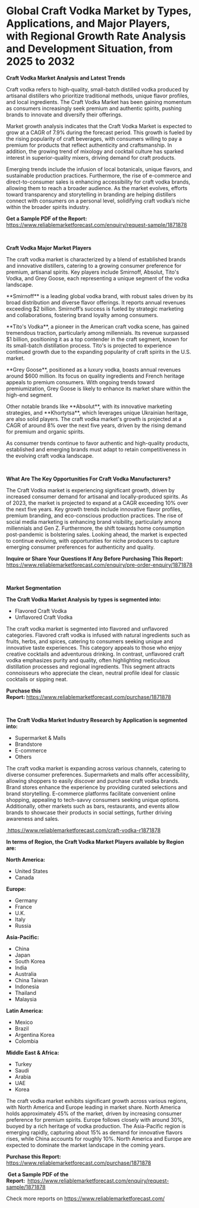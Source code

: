<p><h1>Global Craft Vodka Market by Types, Applications, and Major Players, with Regional Growth Rate Analysis and Development Situation, from 2025 to 2032</h1></p><p><strong>Craft Vodka Market Analysis and Latest Trends</strong></p>
<p><p>Craft vodka refers to high-quality, small-batch distilled vodka produced by artisanal distillers who prioritize traditional methods, unique flavor profiles, and local ingredients. The Craft Vodka Market has been gaining momentum as consumers increasingly seek premium and authentic spirits, pushing brands to innovate and diversify their offerings.</p><p>Market growth analysis indicates that the Craft Vodka Market is expected to grow at a CAGR of 7.9% during the forecast period. This growth is fueled by the rising popularity of craft beverages, with consumers willing to pay a premium for products that reflect authenticity and craftsmanship. In addition, the growing trend of mixology and cocktail culture has sparked interest in superior-quality mixers, driving demand for craft products.</p><p>Emerging trends include the infusion of local botanicals, unique flavors, and sustainable production practices. Furthermore, the rise of e-commerce and direct-to-consumer sales is enhancing accessibility for craft vodka brands, allowing them to reach a broader audience. As the market evolves, efforts toward transparency and storytelling in branding are helping distillers connect with consumers on a personal level, solidifying craft vodka’s niche within the broader spirits industry.</p></p>
<p><strong>Get a Sample PDF of the Report:&nbsp;</strong> <a href="https://www.reliablemarketforecast.com/enquiry/request-sample/1871878?utm_campaign=2124&utm_medium=2&utm_source=Github&utm_content=ia&utm_term=14022025&utm_id=craft-vodka">https://www.reliablemarketforecast.com/enquiry/request-sample/1871878</a></p>
<p>&nbsp;</p>
<p><strong>Craft Vodka Major Market Players</strong></p>
<p><p>The craft vodka market is characterized by a blend of established brands and innovative distillers, catering to a growing consumer preference for premium, artisanal spirits. Key players include Smirnoff, Absolut, Tito's Vodka, and Grey Goose, each representing a unique segment of the vodka landscape.</p><p>**Smirnoff** is a leading global vodka brand, with robust sales driven by its broad distribution and diverse flavor offerings. It reports annual revenues exceeding $2 billion. Smirnoff’s success is fueled by strategic marketing and collaborations, fostering brand loyalty among consumers. </p><p>**Tito's Vodka**, a pioneer in the American craft vodka scene, has gained tremendous traction, particularly among millennials. Its revenue surpassed $1 billion, positioning it as a top contender in the craft segment, known for its small-batch distillation process. Tito's is projected to experience continued growth due to the expanding popularity of craft spirits in the U.S. market.</p><p>**Grey Goose**, positioned as a luxury vodka, boasts annual revenues around $600 million. Its focus on quality ingredients and French heritage appeals to premium consumers. With ongoing trends toward premiumization, Grey Goose is likely to enhance its market share within the high-end segment.</p><p>Other notable brands like **Absolut**, with its innovative marketing strategies, and **Khortytsa**, which leverages unique Ukrainian heritage, are also solid players. The craft vodka market's growth is projected at a CAGR of around 8% over the next five years, driven by the rising demand for premium and organic spirits.</p><p>As consumer trends continue to favor authentic and high-quality products, established and emerging brands must adapt to retain competitiveness in the evolving craft vodka landscape.</p></p>
<p>&nbsp;</p>
<p><strong>What Are The Key Opportunities For Craft Vodka Manufacturers?</strong></p>
<p><p>The Craft Vodka market is experiencing significant growth, driven by increased consumer demand for artisanal and locally-produced spirits. As of 2023, the market is projected to expand at a CAGR exceeding 10% over the next five years. Key growth trends include innovative flavor profiles, premium branding, and eco-conscious production practices. The rise of social media marketing is enhancing brand visibility, particularly among millennials and Gen Z. Furthermore, the shift towards home consumption post-pandemic is bolstering sales. Looking ahead, the market is expected to continue evolving, with opportunities for niche producers to capture emerging consumer preferences for authenticity and quality.</p></p>
<p><strong>Inquire or Share Your Questions If Any Before Purchasing This Report:</strong> <a href="https://www.reliablemarketforecast.com/enquiry/pre-order-enquiry/1871878?utm_campaign=2124&utm_medium=2&utm_source=Github&utm_content=ia&utm_term=14022025&utm_id=craft-vodka">https://www.reliablemarketforecast.com/enquiry/pre-order-enquiry/1871878</a></p>
<p>&nbsp;</p>
<p><strong>Market Segmentation</strong></p>
<p><strong>The Craft Vodka Market Analysis by types is segmented into:</strong></p>
<p><ul><li>Flavored Craft Vodka</li><li>Unflavored Craft Vodka</li></ul></p>
<p><p>The craft vodka market is segmented into flavored and unflavored categories. Flavored craft vodka is infused with natural ingredients such as fruits, herbs, and spices, catering to consumers seeking unique and innovative taste experiences. This category appeals to those who enjoy creative cocktails and adventurous drinking. In contrast, unflavored craft vodka emphasizes purity and quality, often highlighting meticulous distillation processes and regional ingredients. This segment attracts connoisseurs who appreciate the clean, neutral profile ideal for classic cocktails or sipping neat.</p></p>
<p><strong>Purchase this Report:&nbsp;</strong><a href="https://www.reliablemarketforecast.com/purchase/1871878?utm_campaign=2124&utm_medium=2&utm_source=Github&utm_content=ia&utm_term=14022025&utm_id=craft-vodka">https://www.reliablemarketforecast.com/purchase/1871878</a></p>
<p>&nbsp;</p>
<p><strong>The Craft Vodka Market Industry Research by Application is segmented into:</strong></p>
<p><ul><li>Supermarket & Malls</li><li>Brandstore</li><li>E-commerce</li><li>Others</li></ul></p>
<p><p>The craft vodka market is expanding across various channels, catering to diverse consumer preferences. Supermarkets and malls offer accessibility, allowing shoppers to easily discover and purchase craft vodka brands. Brand stores enhance the experience by providing curated selections and brand storytelling. E-commerce platforms facilitate convenient online shopping, appealing to tech-savvy consumers seeking unique options. Additionally, other markets such as bars, restaurants, and events allow brands to showcase their products in social settings, further driving awareness and sales.</p></p>
<p><a href="https://www.reliablemarketforecast.com/craft-vodka-r1871878?utm_campaign=2124&utm_medium=2&utm_source=Github&utm_content=ia&utm_term=14022025&utm_id=craft-vodka">&nbsp;https://www.reliablemarketforecast.com/craft-vodka-r1871878</a></p>
<p><strong>In terms of Region, the Craft Vodka Market Players available by Region are:</strong></p>
<p>
    <p> <strong> North America: </strong>
        <ul>
            <li>United States</li>
            <li>Canada</li>
        </ul>
        </p> 
    <p> <strong> Europe: </strong>
        <ul>
            <li>Germany</li>
            <li>France</li>
            <li>U.K.</li>
            <li>Italy</li>
            <li>Russia</li>
        </ul>
        </p> 
    <p> <strong> Asia-Pacific: </strong>
        <ul>
            <li>China</li>
            <li>Japan</li>
            <li>South Korea</li>
            <li>India</li>
            <li>Australia</li>
            <li>China Taiwan</li>
            <li>Indonesia</li>
            <li>Thailand</li>
            <li>Malaysia</li>
        </ul>
        </p> 
    <p> <strong> Latin America: </strong>
        <ul>
            <li>Mexico</li>
            <li>Brazil</li>
            <li>Argentina Korea</li>
            <li>Colombia</li>
        </ul>
        </p> 
    <p> <strong> Middle East & Africa: </strong>
        <ul>
            <li>Turkey</li>
            <li>Saudi</li>
            <li>Arabia</li>
            <li>UAE</li>
            <li>Korea</li>
        </ul>
    </p>
    </p>
<p><p>The craft vodka market exhibits significant growth across various regions, with North America and Europe leading in market share. North America holds approximately 45% of the market, driven by increasing consumer preference for premium spirits. Europe follows closely with around 30%, buoyed by a rich heritage of vodka production. The Asia-Pacific region is emerging rapidly, capturing about 15% as demand for innovative flavors rises, while China accounts for roughly 10%. North America and Europe are expected to dominate the market landscape in the coming years.</p></p>
<p><strong>Purchase this Report: </strong><a href="https://www.reliablemarketforecast.com/purchase/1871878?utm_campaign=2124&utm_medium=2&utm_source=Github&utm_content=ia&utm_term=14022025&utm_id=craft-vodka">https://www.reliablemarketforecast.com/purchase/1871878</a></p>
<p>&nbsp;<strong>Get a Sample PDF of the Report:&nbsp;&nbsp;</strong><a href="https://www.reliablemarketforecast.com/enquiry/request-sample/1871878?utm_campaign=2124&utm_medium=2&utm_source=Github&utm_content=ia&utm_term=14022025&utm_id=craft-vodka">https://www.reliablemarketforecast.com/enquiry/request-sample/1871878</a></p>
<p><strong></strong></p>
<p>Check more reports on <a href="https://www.reliablemarketforecast.com/?utm_campaign=2124&utm_medium=2&utm_source=Github&utm_content=ia&utm_term=14022025&utm_id=craft-vodka">https://www.reliablemarketforecast.com/</a></p>